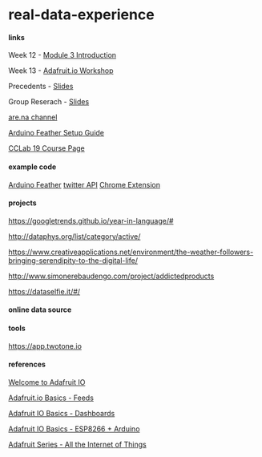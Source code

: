 # real-data-experience

#### links
Week 12 - [Module 3 Introduction](https://docs.google.com/presentation/d/1quG3NMsu32gj3gx0iBx0PItii7S6DN-nm8AzL76_Jdo/edit?usp=sharing)

Week 13 - [Adafruit.io Workshop](https://docs.google.com/presentation/d/1Hxjsd9dTlZ7rsSUN6qiQZh8vscT660CQR4ch8NryLvw/edit?usp=sharing)

Precedents - [Slides](https://docs.google.com/presentation/d/1awGWLoMGu2VcjLPCTgT531mqfODZXSKGYlxqPzhsmiw/edit?usp=sharing)

Group Reserach - [Slides](https://docs.google.com/presentation/d/1TTUTnokKYTNSN5PiR3CBzWWRISx7MlGumSogDTa_Muo/edit#slide=id.g75b02bf912_0_68)

[are.na channel](https://www.are.na/creativity-and-comp-lab-secd-fa19/real-time-data-experience)

[Arduino Feather Setup Guide](https://docs.google.com/document/d/1ZME_o4JVnsBV99tFDiVYJLERD-QCvaDN-dzf0Co8K5o/edit?usp=sharing)

[CCLab 19 Course Page](https://github.com/youozhan/Creativity-and-Comp-Lab.SecD.Fa19)

#### example code
[Arduino Feather](/Arduino%20Feather)
[twitter API](https://github.com/youozhan/rt-data-experience/tree/master/01_twitter_api_oauth)
[Chrome Extension](https://github.com/youozhan/rt-data-experience/tree/master/06_with_p5)

#### projects
https://googletrends.github.io/year-in-language/#

http://dataphys.org/list/category/active/

https://www.creativeapplications.net/environment/the-weather-followers-bringing-serendipity-to-the-digital-life/

http://www.simonerebaudengo.com/project/addictedproducts

https://dataselfie.it/#/

#### online data source


#### tools
https://app.twotone.io

#### references
[Welcome to Adafruit IO](https://learn.adafruit.com/welcome-to-adafruit-io/libraries )

[Adafruit.io Basics - Feeds](https://learn.adafruit.com/adafruit-io-basics-feeds)

[Adafruit IO Basics - Dashboards](https://learn.adafruit.com/adafruit-io-basics-dashboards)

[Adafruit IO Basics - ESP8266 + Arduino](https://learn.adafruit.com/adafruit-io-basics-esp8266-arduino)

[Adafruit Series - All the Internet of Things](https://youtu.be/EiTcl4VFTA8)



